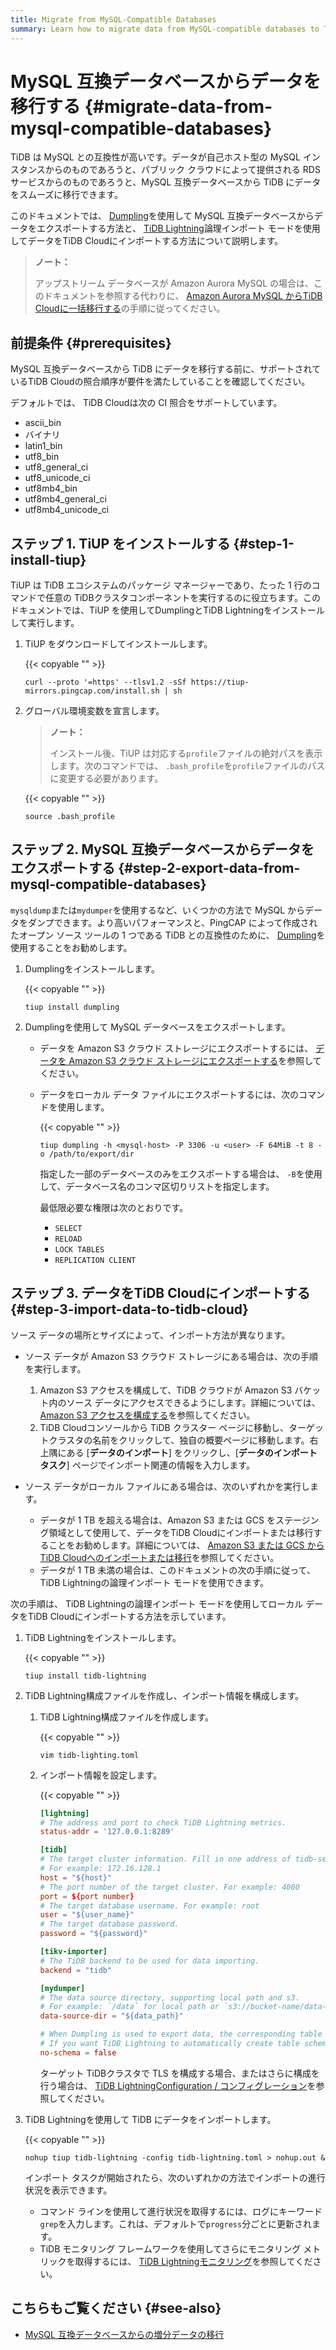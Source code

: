 ```yaml
---
title: Migrate from MySQL-Compatible Databases
summary: Learn how to migrate data from MySQL-compatible databases to TiDB Cloud using the Dumpling and TiDB Lightning tools.
---
```


# MySQL 互換データベースからデータを移行する {#migrate-data-from-mysql-compatible-databases}

TiDB は MySQL との互換性が高いです。データが自己ホスト型の MySQL インスタンスからのものであろうと、パブリック クラウドによって提供される RDS サービスからのものであろうと、MySQL 互換データベースから TiDB にデータをスムーズに移行できます。

このドキュメントでは、 [Dumpling](/dumpling-overview.md)を使用して MySQL 互換データベースからデータをエクスポートする方法と、 [TiDB Lightning](https://docs.pingcap.com/tidb/stable/tidb-lightning-overview)論理インポート モードを使用してデータをTiDB Cloudにインポートする方法について説明します。

> **ノート：**
>
> アップストリーム データベースが Amazon Aurora MySQL の場合は、このドキュメントを参照する代わりに、 [Amazon Aurora MySQL からTiDB Cloudに一括移行する](/tidb-cloud/migrate-from-aurora-bulk-import.md)の手順に従ってください。

## 前提条件 {#prerequisites}

MySQL 互換データベースから TiDB にデータを移行する前に、サポートされているTiDB Cloudの照合順序が要件を満たしていることを確認してください。

デフォルトでは、 TiDB Cloudは次の CI 照合をサポートしています。

-   ascii_bin
-   バイナリ
-   latin1_bin
-   utf8_bin
-   utf8_general_ci
-   utf8_unicode_ci
-   utf8mb4_bin
-   utf8mb4_general_ci
-   utf8mb4_unicode_ci

## ステップ 1. TiUP をインストールする {#step-1-install-tiup}

TiUP は TiDB エコシステムのパッケージ マネージャーであり、たった 1 行のコマンドで任意の TiDBクラスタコンポーネントを実行するのに役立ちます。このドキュメントでは、TiUP を使用してDumplingとTiDB Lightningをインストールして実行します。

1.  TiUP をダウンロードしてインストールします。

    {{< copyable "" >}}

    ```shell
    curl --proto '=https' --tlsv1.2 -sSf https://tiup-mirrors.pingcap.com/install.sh | sh
    ```

2.  グローバル環境変数を宣言します。

    > **ノート：**
    >
    > インストール後、TiUP は対応する`profile`ファイルの絶対パスを表示します。次のコマンドでは、 `.bash_profile`を`profile`ファイルのパスに変更する必要があります。

    {{< copyable "" >}}

    ```shell
    source .bash_profile
    ```

## ステップ 2. MySQL 互換データベースからデータをエクスポートする {#step-2-export-data-from-mysql-compatible-databases}

`mysqldump`または`mydumper`を使用するなど、いくつかの方法で MySQL からデータをダンプできます。より高いパフォーマンスと、PingCAP によって作成されたオープン ソース ツールの 1 つである TiDB との互換性のために、 [Dumpling](/dumpling-overview.md)を使用することをお勧めします。

1.  Dumplingをインストールします。

    {{< copyable "" >}}

    ```shell
    tiup install dumpling
    ```

2.  Dumplingを使用して MySQL データベースをエクスポートします。

    -   データを Amazon S3 クラウド ストレージにエクスポートするには、 [データを Amazon S3 クラウド ストレージにエクスポートする](/dumpling-overview.md#export-data-to-amazon-s3-cloud-storage)を参照してください。
    -   データをローカル データ ファイルにエクスポートするには、次のコマンドを使用します。

        {{< copyable "" >}}

        ```shell
        tiup dumpling -h <mysql-host> -P 3306 -u <user> -F 64MiB -t 8 -o /path/to/export/dir
        ```

        指定した一部のデータベースのみをエクスポートする場合は、 `-B`を使用して、データベース名のコンマ区切りリストを指定します。

        最低限必要な権限は次のとおりです。

        -   `SELECT`
        -   `RELOAD`
        -   `LOCK TABLES`
        -   `REPLICATION CLIENT`

## ステップ 3. データをTiDB Cloudにインポートする {#step-3-import-data-to-tidb-cloud}

ソース データの場所とサイズによって、インポート方法が異なります。

-   ソース データが Amazon S3 クラウド ストレージにある場合は、次の手順を実行します。

    1.  Amazon S3 アクセスを構成して、TiDB クラウドが Amazon S3 バケット内のソース データにアクセスできるようにします。詳細については、 [Amazon S3 アクセスを構成する](/tidb-cloud/config-s3-and-gcs-access.md#configure-amazon-s3-access)を参照してください。
    2.  TiDB Cloudコンソールから TiDB クラスター ページに移動し、ターゲットクラスタの名前をクリックして、独自の概要ページに移動します。右上隅にある [**データのインポート**] をクリックし、[<strong>データのインポート タスク</strong>] ページでインポート関連の情報を入力します。

-   ソース データがローカル ファイルにある場合は、次のいずれかを実行します。

    -   データが 1 TB を超える場合は、Amazon S3 または GCS をステージング領域として使用して、データをTiDB Cloudにインポートまたは移行することをお勧めします。詳細については、 [Amazon S3 または GCS からTiDB Cloudへのインポートまたは移行](/tidb-cloud/migrate-from-amazon-s3-or-gcs.md)を参照してください。
    -   データが 1 TB 未満の場合は、このドキュメントの次の手順に従って、 TiDB Lightningの論理インポート モードを使用できます。

次の手順は、 TiDB Lightningの論理インポート モードを使用してローカル データをTiDB Cloudにインポートする方法を示しています。

1.  TiDB Lightningをインストールします。

    {{< copyable "" >}}

    ```shell
    tiup install tidb-lightning
    ```

2.  TiDB Lightning構成ファイルを作成し、インポート情報を構成します。

    1.  TiDB Lightning構成ファイルを作成します。

        {{< copyable "" >}}

        ```shell
        vim tidb-lighting.toml
        ```

    2.  インポート情報を設定します。

        {{< copyable "" >}}

        ```toml
        [lightning] 
        # The address and port to check TiDB Lightning metrics.
        status-addr = '127.0.0.1:8289'

        [tidb]
        # The target cluster information. Fill in one address of tidb-server. 
        # For example: 172.16.128.1
        host = "${host}" 
        # The port number of the target cluster. For example: 4000
        port = ${port number}
        # The target database username. For example: root
        user = "${user_name}" 
        # The target database password. 
        password = "${password}" 

        [tikv-importer]
        # The TiDB backend to be used for data importing. 
        backend = "tidb"

        [mydumper]
        # The data source directory, supporting local path and s3.
        # For example: `/data` for local path or `s3://bucket-name/data-path` for s3
        data-source-dir = "${data_path}"  

        # When Dumpling is used to export data, the corresponding table schemas are exported too by default. 
        # If you want TiDB Lightning to automatically create table schemas in TiDB Cloud according to the exported schemas, set no-schema to false. 
        no-schema = false
        ```

        ターゲット TiDBクラスタで TLS を構成する場合、またはさらに構成を行う場合は、 [TiDB LightningConfiguration / コンフィグレーション](https://docs.pingcap.com/tidb/stable/tidb-lightning-configuration)を参照してください。

3.  TiDB Lightningを使用して TiDB にデータをインポートします。

    {{< copyable "" >}}

    ```shell
    nohup tiup tidb-lightning -config tidb-lightning.toml > nohup.out &
    ```

    インポート タスクが開始されたら、次のいずれかの方法でインポートの進行状況を表示できます。

    -   コマンド ラインを使用して進行状況を取得するには、ログにキーワード`grep`を入力します。これは、デフォルトで`progress`分ごとに更新されます。
    -   TiDB モニタリング フレームワークを使用してさらにモニタリング メトリックを取得するには、 [TiDB Lightningモニタリング](https://docs.pingcap.com/tidb/stable/monitor-tidb-lightning)を参照してください。

## こちらもご覧ください {#see-also}

-   [MySQL 互換データベースからの増分データの移行](/tidb-cloud/migrate-incremental-data-from-mysql.md)
